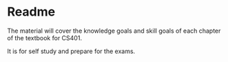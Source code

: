 # Readme

The material will cover the knowledge goals and skill goals of each chapter of the textbook for CS401.

It is for self study and prepare for the exams.